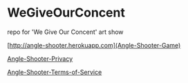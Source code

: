 # WeGiveOurConcent
repo for 'We Give Our Concent' art show

[http://angle-shooter.herokuapp.com](Angle-Shooter-Game)

[Angle-Shooter-Privacy](http://rioter00.github.io/WeGiveOurConcent/Angle-Shooter-Terms-of-Service.html)

[Angle-Shooter-Terms-of-Service](https://rioter00.github.io/WeGiveOurConcent/Angle-Shooter-Terms-of-Service.html)
